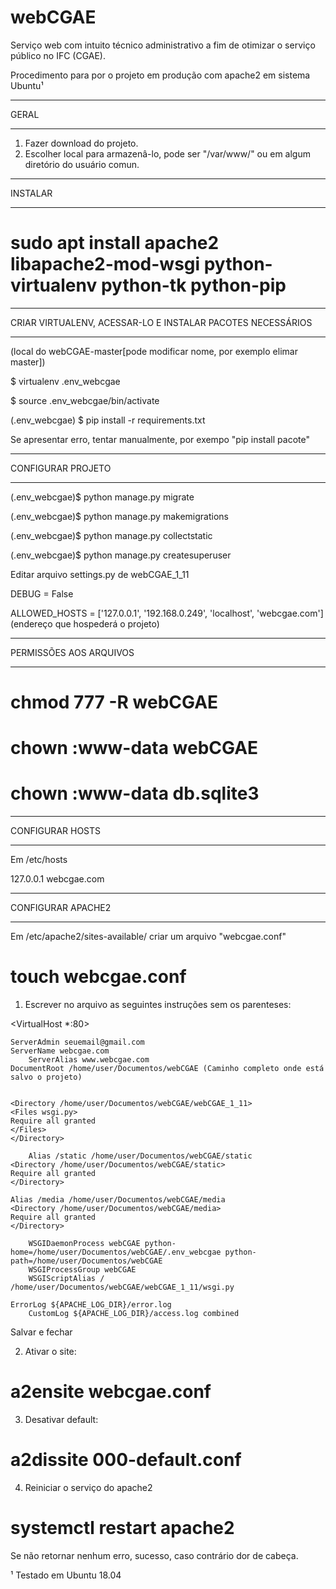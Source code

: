 # webCGAE
Serviço web com intuito técnico administrativo a fim de otimizar o serviço público no IFC (CGAE).


Procedimento para por o projeto em produção com apache2 em sistema Ubuntu¹
*****************************************
GERAL
*****************************************
1. Fazer download do projeto. 
2. Escolher local para armazenâ-lo, pode ser "/var/www/" ou em algum diretório do usuário comun.


*****************************************
INSTALAR
*****************************************
# sudo apt install apache2 libapache2-mod-wsgi python-virtualenv python-tk python-pip


*****************************************
CRIAR VIRTUALENV, ACESSAR-LO E INSTALAR PACOTES NECESSÁRIOS 
*****************************************
(local do webCGAE-master[pode modificar nome, por exemplo elimar master]) 

$ virtualenv .env_webcgae

$ source .env_webcgae/bin/activate

(.env_webcgae) $ pip install -r requirements.txt


Se apresentar erro, tentar manualmente, por exempo "pip install pacote"
******************************************
CONFIGURAR PROJETO
******************************************

(.env_webcgae)$ python manage.py migrate

(.env_webcgae)$ python manage.py makemigrations

(.env_webcgae)$ python manage.py collectstatic

(.env_webcgae)$ python manage.py createsuperuser

Editar arquivo settings.py de webCGAE_1_11

DEBUG = False

ALLOWED_HOSTS = ['127.0.0.1', '192.168.0.249', 'localhost', 'webcgae.com'] (endereço que hospederá o projeto)


**************************************************
PERMISSÕES AOS ARQUIVOS
**************************************************

# chmod 777 -R webCGAE 

# chown :www-data webCGAE

# chown :www-data db.sqlite3


*****************************************
CONFIGURAR HOSTS
*****************************************

Em /etc/hosts

127.0.0.1   webcgae.com


*****************************************
CONFIGURAR APACHE2
*****************************************

Em /etc/apache2/sites-available/ criar um arquivo "webcgae.conf"

# touch webcgae.conf

1. Escrever no arquivo as seguintes instruções sem os parenteses: 

<VirtualHost *:80>

	ServerAdmin seuemail@gmail.com
	ServerName webcgae.com
        ServerAlias www.webcgae.com
	DocumentRoot /home/user/Documentos/webCGAE (Caminho completo onde está salvo o projeto)
	
	
	<Directory /home/user/Documentos/webCGAE/webCGAE_1_11>
	<Files wsgi.py>
	Require all granted
	</Files>
	</Directory>

        Alias /static /home/user/Documentos/webCGAE/static
	<Directory /home/user/Documentos/webCGAE/static>
	Require all granted
	</Directory>

	Alias /media /home/user/Documentos/webCGAE/media
	<Directory /home/user/Documentos/webCGAE/media>
	Require all granted
	</Directory>

        WSGIDaemonProcess webCGAE python-home=/home/user/Documentos/webCGAE/.env_webcgae python-path=/home/user/Documentos/webCGAE
        WSGIProcessGroup webCGAE
        WSGIScriptAlias / /home/user/Documentos/webCGAE/webCGAE_1_11/wsgi.py

	ErrorLog ${APACHE_LOG_DIR}/error.log
        CustomLog ${APACHE_LOG_DIR}/access.log combined


</VirtualHost>

Salvar e fechar

2. Ativar o site: 
# a2ensite webcgae.conf

3. Desativar default:
# a2dissite 000-default.conf

4. Reiniciar o serviço do apache2
# systemctl restart apache2

Se não retornar nenhum erro, sucesso, caso contrário dor de cabeça.


  

¹ Testado em Ubuntu 18.04
